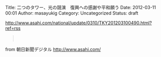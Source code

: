 Title: 二つのタワー、光の競演　復興への感謝や平和願う
Date: 2012-03-11 00:01
Author: masayukig
Category: Uncategorized
Status: draft

<http://www.asahi.com/national/update/0310/TKY201203100490.html?ref=rss>  
  
  

> 　

  
  
from 朝日新聞デジタル <http://www.asahi.com/>
